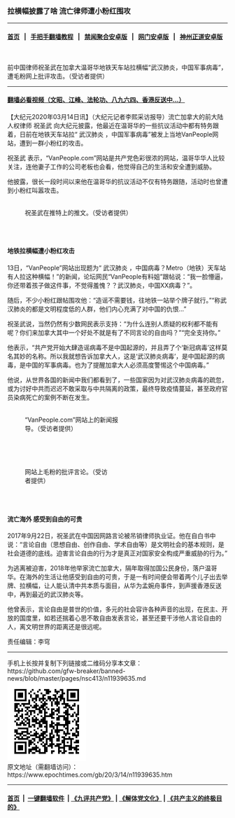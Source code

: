 ### 拉横幅披露了啥 流亡律师遭小粉红围攻
------------------------

#### [首页](https://github.com/gfw-breaker/banned-news/blob/master/README.md) &nbsp;&nbsp;|&nbsp;&nbsp; [手把手翻墙教程](https://github.com/gfw-breaker/guides/wiki) &nbsp;&nbsp;|&nbsp;&nbsp; [禁闻聚合安卓版](https://github.com/gfw-breaker/bn-android) &nbsp;&nbsp;|&nbsp;&nbsp; [网门安卓版](https://github.com/oGate2/oGate) &nbsp;&nbsp;|&nbsp;&nbsp; [神州正道安卓版](https://github.com/SzzdOgate/update) 



<div><img alt="" class="aligncenter wp-post-image" src="https://i.epochtimes.com/assets/uploads/2020/03/1510-600x400.jpg"/>
<div class="red16 caption">
 <p>
  前中国律师祝圣武在加拿大温哥华地铁天车站拉横幅“武汉肺炎，中国军事病毒”，遭毛粉网上批评攻击。（受访者提供）
 </p>
</div>
</div><hr/>

#### [翻墙必看视频（文昭、江峰、法轮功、八九六四、香港反送中...）](https://github.com/gfw-breaker/banned-news/blob/master/pages/link3.md)

<div><p>
 【大纪元2020年03月14日讯】（大纪元记者李熙采访报导）流亡加拿大的前大陆
 <ok href="https://www.epochtimes.com/gb/tag/%E4%BA%BA%E6%9D%83%E5%BE%8B%E5%B8%88.html">
  人权律师
 </ok>
 <ok href="https://www.epochtimes.com/gb/tag/%E7%A5%9D%E5%9C%A3%E6%AD%A6.html">
  祝圣武
 </ok>
 向大纪元披露，他最近在温哥华的一些抗议活动中都有特务跟着，日前在地铁天车站拉“
 <ok href="https://www.epochtimes.com/gb/tag/%E6%AD%A6%E6%B1%89%E8%82%BA%E7%82%8E.html">
  武汉肺炎
 </ok>
 ，中国军事病毒”被发上当地VanPeople网站，遭到一群小粉红的攻击。
</p>
<p>
 <ok href="https://www.epochtimes.com/gb/tag/%E7%A5%9D%E5%9C%A3%E6%AD%A6.html">
  祝圣武
 </ok>
 表示，“VanPeople.com”网站是共产党色彩很浓的网站，温哥华华人比较关注，连他妻子工作的公司老板也会看，他觉得自己的生活和安全遭到威胁。
</p>
<p>
 他披露，很长一段时间以来他在温哥华的抗议活动不仅有特务跟随，活动时也曾遭到小粉红叫嚣攻击。
</p>
<figure class="wp-caption aligncenter" id="attachment_11939686" style="width: 244px">
 <ok href="http://i.epochtimes.com/assets/uploads/2020/03/1512.jpg">
  <img alt="" class="wp-image-11939686" src="http://i.epochtimes.com/assets/uploads/2020/03/1512-300x534.jpg"/>
 </ok>
 <br/><figcaption class="wp-caption-text">
  祝圣武在推特上的推文。（受访者提供）
 </figcaption><br/>
</figure><br/>
<h4>
 地铁拉横幅遭小粉红攻击
</h4>
<p>
 13日，“VanPeople”网站出现题为“
 <ok href="https://www.epochtimes.com/gb/tag/%E6%AD%A6%E6%B1%89%E8%82%BA%E7%82%8E.html">
  武汉肺炎
 </ok>
 ，中国病毒？Metro（地铁）天车站有人拉这种横幅！”的新闻，论坛网民“VanPeople有料姐”跟帖说：“我一脸懵逼，你还带着孩子做这件事，不觉得羞愧？？武汉肺炎，中国XX病毒？”。
</p>
<p>
 随后，不少小粉红跟帖围攻他：“造谣不需要钱，往地铁一站举个牌子就行。”“称武汉肺炎的都是文明程度低的人群，他们内心充满了对中国的仇恨…”
</p>
<p>
 祝圣武说，当然仍然有少数网民表示支持：“为什么连别人质疑的权利都不能有呢？你们来加拿大其中一个好处不就是有了不同言论的自由吗？”“完全支持你。”
</p>
<p>
 他表示，“共产党开始大肆造谣病毒不是中国起源的，并且弄了个‘新冠病毒’这样莫名其妙的名称。所以我就想告诉加拿大人，这是‘武汉肺炎病毒’，是中国起源的病毒，是中国的军事病毒。也为了提醒加拿大人必须高度警惕这个中国病毒。”
</p>
<p>
 他说，从世界各国的新闻中我们都看到了，一些国家因为对武汉肺炎病毒的疏忽，或为讨好中共而迟迟不敢采取与中共隔离的政策，最终导致疫情蔓延，甚至政府官员染病死亡的案例不断在发生。
</p>
<p>
</p>
<figure class="wp-caption aligncenter" id="attachment_11939688" style="width: 225px">
 <ok href="http://i.epochtimes.com/assets/uploads/2020/03/1515.jpg">
  <img alt="" class="wp-image-11939688" src="http://i.epochtimes.com/assets/uploads/2020/03/1515-300x533.jpg"/>
 </ok>
 <br/><figcaption class="wp-caption-text">
  “VanPeople.com”网站上的新闻报导。（受访者提供）
 </figcaption><br/>
</figure><br/>
<figure class="wp-caption aligncenter" id="attachment_11939690" style="width: 198px">
 <ok href="http://i.epochtimes.com/assets/uploads/2020/03/1519.jpg">
  <img alt="" class="wp-image-11939690" src="http://i.epochtimes.com/assets/uploads/2020/03/1519-300x533.jpg"/>
 </ok>
 <br/><figcaption class="wp-caption-text">
  网站上毛粉的批评言论。（受访者提供）
 </figcaption><br/>
</figure><br/>
<h4>
 流亡海外 感受到自由的可贵
</h4>
<p>
 2017年9月22日，祝圣武在中国因网路言论被吊销律师执业证。他在自白书中说：“言论自由（思想自由、创作自由、学术自由等）是文明社会的基本规则，是社会道德的底线。迫害言论自由的行为才是真正对国家安全构成严重威胁的行为。”
</p>
<p>
 为逃离被迫害，2018年他举家流亡加拿大，隔年取得加国公民身份，落户温哥华。在海外的生活让他感受到自由的可贵，于是一有时间便会带着两个儿子出去举牌、拉横幅，让人能认清中共本质与面目，从华为孟婉舟事件，到声援香港反送中，再到最近的武汉肺炎等。
</p>
<p>
 他曾表示，言论自由是普世的价值，多元的社会容许各种声音的出现，在民主、开放的国度里，如若还揣着心思不敢自由发表言论，甚至还要干涉他人言论自由的人，离文明世界的距离还是很远呢。
</p>
<p>
 责任编辑：李穹
</p>
</div>
<hr/>
手机上长按并复制下列链接或二维码分享本文章：<br/>
https://github.com/gfw-breaker/banned-news/blob/master/pages/nsc413/n11939635.md <br/>
<a href='https://github.com/gfw-breaker/banned-news/blob/master/pages/nsc413/n11939635.md'><img src='https://github.com/gfw-breaker/banned-news/blob/master/pages/nsc413/n11939635.md.png'/></a> <br/>
原文地址（需翻墙访问）：https://www.epochtimes.com/gb/20/3/14/n11939635.htm


------------------------
#### [首页](https://github.com/gfw-breaker/banned-news/blob/master/README.md) &nbsp;|&nbsp; [一键翻墙软件](https://github.com/gfw-breaker/nogfw/blob/master/README.md) &nbsp;| [《九评共产党》](https://github.com/gfw-breaker/9ping.md/blob/master/README.md#九评之一评共产党是什么) | [《解体党文化》](https://github.com/gfw-breaker/jtdwh.md/blob/master/README.md) | [《共产主义的终极目的》](https://github.com/gfw-breaker/gczydzjmd.md/blob/master/README.md)


<img src='http://gfw-breaker.win/banned-news/pages/nsc413/n11939635.md' width='0px' height='0px'/>